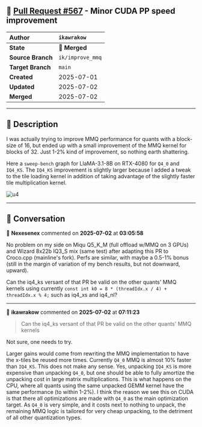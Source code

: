 ## 🔀 [Pull Request #567](https://github.com/ikawrakow/ik_llama.cpp/pull/567) - Minor CUDA PP speed improvement

| **Author** | `ikawrakow` |
| :--- | :--- |
| **State** | 🔀 **Merged** |
| **Source Branch** | `ik/improve_mmq` |
| **Target Branch** | `main` |
| **Created** | 2025-07-01 |
| **Updated** | 2025-07-02 |
| **Merged** | 2025-07-02 |

---

## 📄 Description

I was actually trying to improve MMQ performance for quants with a block-size of 16, but ended up with a small improvement of the MMQ kernel for blocks of 32. Just 1-2% kind of improvement, so nothing earth shattering.

Here a `sweep-bench` graph for LlaMA-3.1-8B on RTX-4080 for `Q4_0` and `IQ4_KS`. The `IQ4_KS` improvement is slightly larger because I added a tweak to the tile loading kernel in addition of taking advantage of the slightly faster tile multiplication kernel. 

 
![u4](https://github.com/user-attachments/assets/26ab1293-3298-4d45-a3fd-6abdbc082bd6)

---

## 💬 Conversation

👤 **Nexesenex** commented on **2025-07-02** at **03:05:58**

No problem on my side on Miqu Q5_K_M (full offload w/MMQ on 3 GPUs) and Wizard 8x22b IQ3_S mix (same test) after adapting this PR to Croco.cpp (mainline's fork).
Perfs are similar, with maybe a 0.5-1% bonus (still in the margin of variation of my bench results, but not downward, upward).

Can the iq4_ks versant of that PR be valid on the other quants' MMQ kernels using currently
`const int k0 = 8 * (threadIdx.x / 4) + threadIdx.x % 4;`
such as iq4_xs and iq4_nl?

---

👤 **ikawrakow** commented on **2025-07-02** at **07:11:23**

> Can the iq4_ks versant of that PR be valid on the other quants' MMQ kernels

Not sure, one needs to try.

Larger gains would come from rewriting the MMQ implementation to have the x-tiles be reused more times. Currently `Q4_0` MMQ is almost 10% faster than `IQ4_KS`. This does not make any sense. Yes, unpacking `IQ4_KS` is more expensive than unpacking `Q4_0`, but one should be able to fully amortize the unpacking cost in large matrix multiplications. This is what happens on the CPU, where all quants using the same unpacked GEMM kernel have the same performance (to within 1-2%).  I think the reason we see this on CUDA is that there all optimizations are made with `Q4_0` as the main optimization target.  As `Q4_0` is very simple, and it costs next to nothing to unpack, the remaining MMQ logic is tailored for very cheap unpacking, to the detriment of all other quantization types.